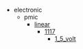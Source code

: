* electronic
  * pmic
    * [linear](electronic/pmic/linear)
      * [1117](electronic/pmic/linear/1117)
        * [1_5_volt](1_5_volt)
